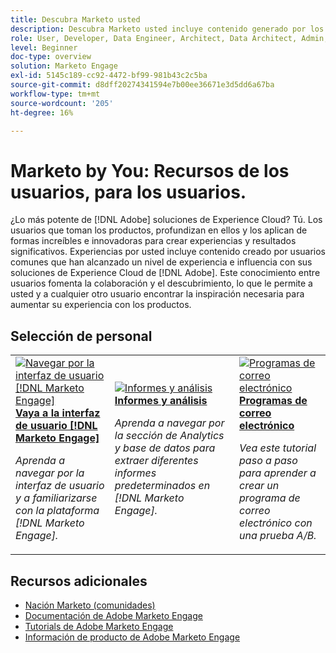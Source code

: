 ```yaml
---
title: Descubra Marketo usted
description: Descubra Marketo usted incluye contenido generado por los usuarios y creado por usuarios habituales que han alcanzado un nivel de experiencia e influencia con sus conocimientos de Adobe Marketo.
role: User, Developer, Data Engineer, Architect, Data Architect, Admin, Leader
level: Beginner
doc-type: overview
solution: Marketo Engage
exl-id: 5145c189-cc92-4472-bf99-981b43c2c5ba
source-git-commit: d8dff20274341594e7b00ee36671e3d5dd6a67ba
workflow-type: tm+mt
source-wordcount: '205'
ht-degree: 16%

---
```


# Marketo by You: Recursos de los usuarios, para los usuarios.

¿Lo más potente de [!DNL Adobe] soluciones de Experience Cloud? Tú. Los usuarios que toman los productos, profundizan en ellos y los aplican de formas increíbles e innovadoras para crear experiencias y resultados significativos. Experiencias por usted incluye contenido creado por usuarios comunes que han alcanzado un nivel de experiencia e influencia con sus soluciones de Experience Cloud de [!DNL Adobe]. Este conocimiento entre usuarios fomenta la colaboración y el descubrimiento, lo que le permite a usted y a cualquier otro usuario encontrar la inspiración necesaria para aumentar su experiencia con los productos.

<div id="recs-overview-body-1"></div>
<div id="recs-overview-body-2"></div>
<div id="recs-overview-body-3"></div>
<div id="recs-overview-body-4"></div>
<div id="recs-overview-body-5"></div>
<div id="recs-overview-body-6"></div>

<div id="staff-picks-section">

## Selección de personal

<table>
<tr>
  <td>
    <a href="/help/marketo/fundamentals/ui-navigation.md">
      <img alt="Navegar por la interfaz de usuario [!DNL Marketo Engage]" src="https://video.tv.adobe.com/v/3450676?format=jpeg&captions=spa" />
    </a>
    <div>
      <a href="/help/marketo/fundamentals/ui-navigation.md">
    <strong>Vaya a la interfaz de usuario [!DNL Marketo Engage]</strong>
    </a>
    </div>
    <p>
    <em>Aprenda a navegar por la interfaz de usuario y a familiarizarse con la plataforma [!DNL Marketo Engage].</em>
    <p>
  </td>
  <td>
    <a href="/help/marketo/reporting/reporting-and-analytics.md">
      <img alt="Informes y análisis" src="https://video.tv.adobe.com/v/3446423?format=jpeg&captions=spa" />
    </a>
    <div>
      <a href="/help/marketo/reporting/reporting-and-analytics.md">
    <strong>Informes y análisis</strong>
    </a>
    </div>
    <p>
    <em>Aprenda a navegar por la sección de Analytics y base de datos para extraer diferentes informes predeterminados en [!DNL Marketo Engage].</em>
    <p>
  </td>
  <td>
    <a href="/help/marketo/programs/email-programs.md">
      <img alt="Programas de correo electrónico" src="https://video.tv.adobe.com/v/3453370?format=jpeg&captions=spa" />
    </a>
    <div>
      <a href="/help/marketo/programs/email-programs.md">
    <strong>Programas de correo electrónico</strong>
    </a>
    </div>
    <p>
    <em>Vea este tutorial paso a paso para aprender a crear un programa de correo electrónico con una prueba A/B.</em>
    <p>
  </td>
</tr>
</table>

</div>

## Recursos adicionales

* [Nación Marketo (comunidades)](https://nation.marketo.com/)
* [Documentación de Adobe Marketo Engage](https://experienceleague.adobe.com/docs/marketo-engage.html?lang=es)
* [Tutorials de Adobe Marketo Engage](https://experienceleague.adobe.com/docs/marketo-learn/tutorials/overview.html?lang=es)
* [Información de producto de Adobe Marketo Engage](https://business.adobe.com/es/products/marketo/adobe-marketo.html)
